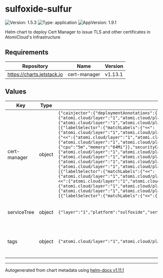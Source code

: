 # sulfoxide-sulfur

![Version: 1.5.3](https://img.shields.io/badge/Version-1.5.3-informational?style=flat-square) ![Type: application](https://img.shields.io/badge/Type-application-informational?style=flat-square) ![AppVersion: 1.9.1](https://img.shields.io/badge/AppVersion-1.9.1-informational?style=flat-square)

Helm chart to deploy Cert Manager to issue TLS and other certificates in AtomiCloud's Infrastructure

## Requirements

| Repository | Name | Version |
|------------|------|---------|
| https://charts.jetstack.io | cert-manager | v1.13.1 |

## Values

| Key | Type | Default | Description |
|-----|------|---------|-------------|
| cert-manager | object | `{"cainjector":{"deploymentAnnotations":{"<<":{"atomi.cloud/layer":"1","atomi.cloud/platform":"sulfoxide","atomi.cloud/service":"sulfur"},"atomi.cloud/module":"cainjector"},"podAnnotations":{"<<":{"atomi.cloud/layer":"1","atomi.cloud/platform":"sulfoxide","atomi.cloud/service":"sulfur"},"atomi.cloud/module":"cainjector"},"podLabels":{"<<":{"atomi.cloud/layer":"1","atomi.cloud/platform":"sulfoxide","atomi.cloud/service":"sulfur"},"atomi.cloud/module":"cainjector"},"resources":{"limits":{"cpu":"10m","memory":"256Mi"},"requests":{"cpu":"5m","memory":"64Mi"}},"topologySpreadConstraints":[{"labelSelector":{"matchLabels":{"<<":{"atomi.cloud/layer":"1","atomi.cloud/platform":"sulfoxide","atomi.cloud/service":"sulfur"},"atomi.cloud/module":"cainjector"}},"maxSkew":1,"topologyKey":"topology.kubernetes.io/zone","whenUnsatisfiable":"ScheduleAnyway"}]},"installCRDs":true,"podAnnotations":{"<<":{"atomi.cloud/layer":"1","atomi.cloud/platform":"sulfoxide","atomi.cloud/service":"sulfur"},"atomi.cloud/module":"operator"},"podLabels":{"<<":{"atomi.cloud/layer":"1","atomi.cloud/platform":"sulfoxide","atomi.cloud/service":"sulfur"},"atomi.cloud/module":"operator"},"prometheus":{"enabled":false},"resources":{"limits":{"cpu":"10m","memory":"256Mi"},"requests":{"cpu":"5m","memory":"64Mi"}},"securityContext":{"fsGroup":1001},"serviceAccount":{"annotations":{"<<":{"atomi.cloud/layer":"1","atomi.cloud/platform":"sulfoxide","atomi.cloud/service":"sulfur"},"atomi.cloud/module":"operator"},"labels":{"<<":{"atomi.cloud/layer":"1","atomi.cloud/platform":"sulfoxide","atomi.cloud/service":"sulfur"},"atomi.cloud/module":"operator"}},"startupapicheck":{"jobAnnotations":{"<<":{"atomi.cloud/layer":"1","atomi.cloud/platform":"sulfoxide","atomi.cloud/service":"sulfur"},"atomi.cloud/module":"satupapicheck"},"podAnnotations":{"<<":{"atomi.cloud/layer":"1","atomi.cloud/platform":"sulfoxide","atomi.cloud/service":"sulfur"},"atomi.cloud/module":"satupapicheck"},"podLabels":{"<<":{"atomi.cloud/layer":"1","atomi.cloud/platform":"sulfoxide","atomi.cloud/service":"sulfur"},"atomi.cloud/module":"satupapicheck"},"resources":{"limits":{"cpu":"10m","memory":"256Mi"},"requests":{"cpu":"5m","memory":"64Mi"}}},"topologySpreadConstraints":[{"labelSelector":{"matchLabels":{"<<":{"atomi.cloud/layer":"1","atomi.cloud/platform":"sulfoxide","atomi.cloud/service":"sulfur"},"atomi.cloud/module":"operator"}},"maxSkew":1,"topologyKey":"topology.kubernetes.io/zone","whenUnsatisfiable":"ScheduleAnyway"}],"webhook":{"deploymentAnnotations":{"<<":{"atomi.cloud/layer":"1","atomi.cloud/platform":"sulfoxide","atomi.cloud/service":"sulfur"},"atomi.cloud/module":"webhook"},"podAnnotations":{"<<":{"atomi.cloud/layer":"1","atomi.cloud/platform":"sulfoxide","atomi.cloud/service":"sulfur"},"atomi.cloud/module":"webhook"},"podLabels":{"<<":{"atomi.cloud/layer":"1","atomi.cloud/platform":"sulfoxide","atomi.cloud/service":"sulfur"},"atomi.cloud/module":"webhook"},"resources":{"limits":{"cpu":"10m","memory":"256Mi"},"requests":{"cpu":"5m","memory":"64Mi"}},"topologySpreadConstraints":[{"labelSelector":{"matchLabels":{"<<":{"atomi.cloud/layer":"1","atomi.cloud/platform":"sulfoxide","atomi.cloud/service":"sulfur"},"atomi.cloud/module":"webhook"}},"maxSkew":1,"topologyKey":"topology.kubernetes.io/zone","whenUnsatisfiable":"ScheduleAnyway"}]}}` | Cert Manager configuration. See [Cert Manager Helm Chart](https://artifacthub.io/packages/helm/cert-manager/cert-manager) |
| serviceTree | object | `{"layer":"1","platform":"sulfoxide","service":"sulfur"}` | AtomiCloud Service Tree. See [ServiceTree](https://atomicloud.larksuite.com/wiki/OkfJwTXGFiMJkrk6W3RuwRrZs64?theme=DARK&contentTheme=DARK#MHw5d76uDo2tBLx86cduFQMRsBb) |
| tags | object | `{"atomi.cloud/layer":"1","atomi.cloud/platform":"sulfoxide","atomi.cloud/service":"sulfur"}` | Kubernetes labels and annotations, following Service Tree |

----------------------------------------------
Autogenerated from chart metadata using [helm-docs v1.11.1](https://github.com/norwoodj/helm-docs/releases/v1.11.1)
